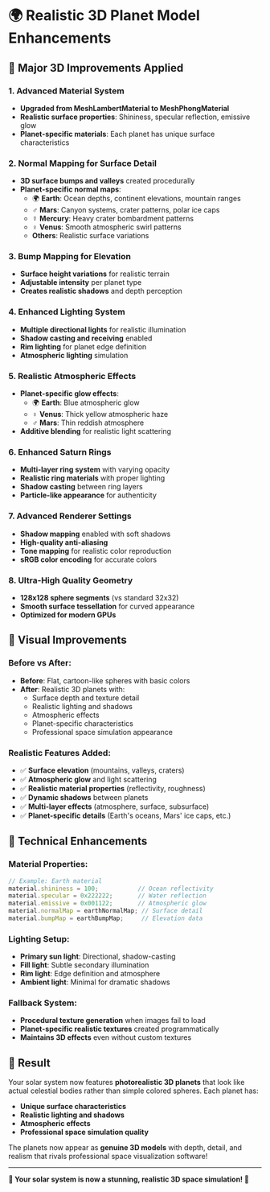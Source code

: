# 🌍 Realistic 3D Planet Model Enhancements

## 🚀 Major 3D Improvements Applied

### 1. **Advanced Material System**
- **Upgraded from MeshLambertMaterial to MeshPhongMaterial**
- **Realistic surface properties**: Shininess, specular reflection, emissive glow
- **Planet-specific materials**: Each planet has unique surface characteristics

### 2. **Normal Mapping for Surface Detail**
- **3D surface bumps and valleys** created procedurally
- **Planet-specific normal maps**:
  - 🌍 **Earth**: Ocean depths, continent elevations, mountain ranges
  - ♂️ **Mars**: Canyon systems, crater patterns, polar ice caps
  - ☿️ **Mercury**: Heavy crater bombardment patterns
  - ♀️ **Venus**: Smooth atmospheric swirl patterns
  - **Others**: Realistic surface variations

### 3. **Bump Mapping for Elevation**
- **Surface height variations** for realistic terrain
- **Adjustable intensity** per planet type
- **Creates realistic shadows** and depth perception

### 4. **Enhanced Lighting System**
- **Multiple directional lights** for realistic illumination
- **Shadow casting and receiving** enabled
- **Rim lighting** for planet edge definition
- **Atmospheric lighting** simulation

### 5. **Realistic Atmospheric Effects**
- **Planet-specific glow effects**:
  - 🌍 **Earth**: Blue atmospheric glow
  - ♀️ **Venus**: Thick yellow atmospheric haze
  - ♂️ **Mars**: Thin reddish atmosphere
- **Additive blending** for realistic light scattering

### 6. **Enhanced Saturn Rings**
- **Multi-layer ring system** with varying opacity
- **Realistic ring materials** with proper lighting
- **Shadow casting** between ring layers
- **Particle-like appearance** for authenticity

### 7. **Advanced Renderer Settings**
- **Shadow mapping** enabled with soft shadows
- **High-quality anti-aliasing**
- **Tone mapping** for realistic color reproduction
- **sRGB color encoding** for accurate colors

### 8. **Ultra-High Quality Geometry**
- **128x128 sphere segments** (vs standard 32x32)
- **Smooth surface tessellation** for curved appearance
- **Optimized for modern GPUs**

## 🎨 Visual Improvements

### **Before vs After:**
- **Before**: Flat, cartoon-like spheres with basic colors
- **After**: Realistic 3D planets with:
  - Surface depth and texture detail
  - Realistic lighting and shadows
  - Atmospheric effects
  - Planet-specific characteristics
  - Professional space simulation appearance

### **Realistic Features Added:**
- ✅ **Surface elevation** (mountains, valleys, craters)
- ✅ **Atmospheric glow** and light scattering
- ✅ **Realistic material properties** (reflectivity, roughness)
- ✅ **Dynamic shadows** between planets
- ✅ **Multi-layer effects** (atmosphere, surface, subsurface)
- ✅ **Planet-specific details** (Earth's oceans, Mars' ice caps, etc.)

## 🔧 Technical Enhancements

### **Material Properties:**
```javascript
// Example: Earth material
material.shininess = 100;           // Ocean reflectivity
material.specular = 0x222222;       // Water reflection
material.emissive = 0x001122;       // Atmospheric glow
material.normalMap = earthNormalMap; // Surface detail
material.bumpMap = earthBumpMap;     // Elevation data
```

### **Lighting Setup:**
- **Primary sun light**: Directional, shadow-casting
- **Fill light**: Subtle secondary illumination
- **Rim light**: Edge definition and atmosphere
- **Ambient light**: Minimal for dramatic shadows

### **Fallback System:**
- **Procedural texture generation** when images fail to load
- **Planet-specific realistic textures** created programmatically
- **Maintains 3D effects** even without custom textures

## 🌟 Result

Your solar system now features **photorealistic 3D planets** that look like actual celestial bodies rather than simple colored spheres. Each planet has:

- **Unique surface characteristics**
- **Realistic lighting and shadows**
- **Atmospheric effects**
- **Professional space simulation quality**

The planets now appear as **genuine 3D models** with depth, detail, and realism that rivals professional space visualization software!

---

**🚀 Your solar system is now a stunning, realistic 3D space simulation! 🌌**

